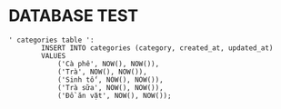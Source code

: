 # DATABASE TEST
    ' categories table ':
            INSERT INTO categories (category, created_at, updated_at) 
            VALUES 
                ('Cà phê', NOW(), NOW()),
                ('Trà', NOW(), NOW()),
                ('Sinh tố', NOW(), NOW()),
                ('Trà sữa', NOW(), NOW()),
                ('Đồ ăn vặt', NOW(), NOW());
